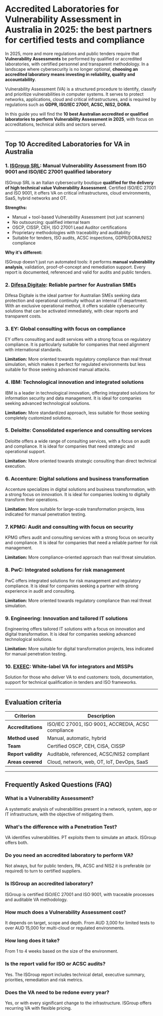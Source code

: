 # Accredited Laboratories for Vulnerability Assessment in Australia in 2025: the best partners for certified tests and compliance

In 2025, more and more regulations and public tenders require that **Vulnerability Assessments** be performed by qualified or accredited laboratories, with certified personnel and transparent methodology. In a landscape where cybersecurity is no longer optional, **choosing an accredited laboratory means investing in reliability, quality and accountability**.

Vulnerability Assessment (VA) is a structured procedure to identify, classify and prioritize vulnerabilities in computer systems. It serves to protect networks, applications, cloud and critical infrastructures, and is required by regulations such as **GDPR, ISO/IEC 27001, ACSC, NIS2, DORA**.

In this guide you will find the **10 best Australian accredited or qualified laboratories to perform Vulnerability Assessment in 2025**, with focus on accreditations, technical skills and sectors served.

---

## Top 10 Accredited Laboratories for VA in Australia

### 1. [ISGroup SRL](https://www.isgroup.it/it/index.html): Manual Vulnerability Assessment from ISO 9001 and ISO/IEC 27001 qualified laboratory

ISGroup SRL is an Italian cybersecurity boutique **qualified for the delivery of high technical value Vulnerability Assessment**. Certified ISO/IEC 27001 and ISO 9001, it offers VA on critical infrastructures, cloud environments, SaaS, hybrid networks and OT.

**Strengths:**

- Manual + tool-based Vulnerability Assessment (not just scanners)
- No outsourcing: qualified internal team
- OSCP, CISSP, CEH, ISO 27001 Lead Auditor certifications
- Proprietary methodologies with traceability and auditability
- Suitable for tenders, ISO audits, ACSC inspections, GDPR/DORA/NIS2 compliance

**Why it's different:**

ISGroup doesn't just run automated tools: it performs **manual vulnerability analysis**, validation, proof-of-concept and remediation support. Every report is documented, referenced and valid for audits and public tenders.

### 2. [Difesa Digitale](https://www.difesadigitale.it/): Reliable partner for Australian SMEs

Difesa Digitale is the ideal partner for Australian SMEs seeking data protection and operational continuity without an internal IT department. With an exclusive operational method, it offers scalable cybersecurity solutions that can be activated immediately, with clear reports and transparent costs.

### 3. EY: Global consulting with focus on compliance

EY offers consulting and audit services with a strong focus on regulatory compliance. It is particularly suitable for companies that need alignment with international standards.

**Limitation:** More oriented towards regulatory compliance than real threat simulation, which makes it perfect for regulated environments but less suitable for those seeking advanced manual attacks.

### 4. IBM: Technological innovation and integrated solutions

IBM is a leader in technological innovation, offering integrated solutions for information security and data management. It is ideal for companies seeking advanced technological solutions.

**Limitation:** More standardized approach, less suitable for those seeking completely customized solutions.

### 5. Deloitte: Consolidated experience and consulting services

Deloitte offers a wide range of consulting services, with a focus on audit and compliance. It is ideal for companies that need strategic and operational support.

**Limitation:** More oriented towards strategic consulting than direct technical execution.

### 6. Accenture: Digital solutions and business transformation

Accenture specializes in digital solutions and business transformation, with a strong focus on innovation. It is ideal for companies looking to digitally transform their operations.

**Limitation:** More suitable for large-scale transformation projects, less indicated for manual penetration testing.

### 7. KPMG: Audit and consulting with focus on security

KPMG offers audit and consulting services with a strong focus on security and compliance. It is ideal for companies that need a reliable partner for risk management.

**Limitation:** More compliance-oriented approach than real threat simulation.

### 8. PwC: Integrated solutions for risk management

PwC offers integrated solutions for risk management and regulatory compliance. It is ideal for companies seeking a partner with strong experience in audit and consulting.

**Limitation:** More oriented towards regulatory compliance than real threat simulation.

### 9. Engineering: Innovation and tailored IT solutions

Engineering offers tailored IT solutions with a focus on innovation and digital transformation. It is ideal for companies seeking advanced technological solutions.

**Limitation:** More suitable for digital transformation projects, less indicated for manual penetration testing.

### 10. [EXEEC](https://exeec.com/): White-label VA for integrators and MSSPs

Solution for those who deliver VA to end customers: tools, documentation, support for technical qualification in tenders and ISO frameworks.

---

## Evaluation criteria

| Criterion                       | Description                                                                 |
|-------------------------------|------------------------------------------------------------------------------|
| **Accreditations**             | ISO/IEC 27001, ISO 9001, ACCREDIA, ACSC compliance                          |
| **Method used**               | Manual, automatic, hybrid                                                    |
| **Team**                       | Certified OSCP, CEH, CISA, CISSP                                           |
| **Report validity**            | Auditable, referenced, ACSC/NIS2 compliant                                  |
| **Areas covered**             | Cloud, network, web, OT, IoT, DevOps, SaaS                                  |

---

## Frequently Asked Questions (FAQ)

### What is a Vulnerability Assessment?
A systematic analysis of vulnerabilities present in a network, system, app or IT infrastructure, with the objective of mitigating them.

### What's the difference with a Penetration Test?
VA identifies vulnerabilities. PT exploits them to simulate an attack. ISGroup offers both.

### Do you need an accredited laboratory to perform VA?
Not always, but for public tenders, PA, ACSC and NIS2 it is preferable (or required) to turn to certified suppliers.

### Is ISGroup an accredited laboratory?
ISGroup is certified ISO/IEC 27001 and ISO 9001, with traceable processes and auditable VA methodology.

### How much does a Vulnerability Assessment cost?
It depends on target, scope and depth. From AUD 3,000 for limited tests to over AUD 15,000 for multi-cloud or regulated environments.

### How long does it take?
From 1 to 4 weeks based on the size of the environment.

### Is the report valid for ISO or ACSC audits?
Yes. The ISGroup report includes technical detail, executive summary, priorities, remediation and risk metrics.

### Does the VA need to be redone every year?
Yes, or with every significant change to the infrastructure. ISGroup offers recurring VA with flexible pricing.
